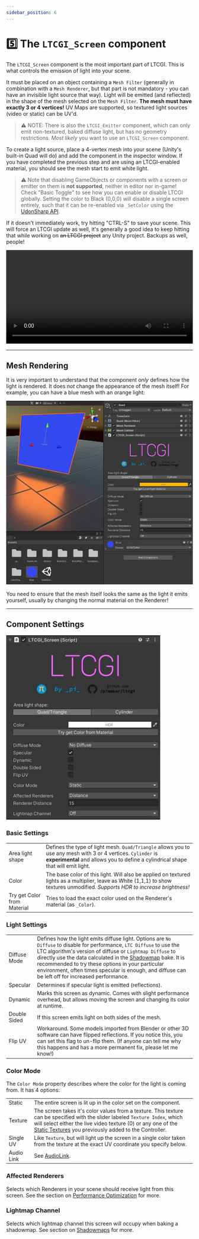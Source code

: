 ```yaml
---
sidebar_position: 6
---
```


# 5️⃣ The `LTCGI_Screen` component

The `LTCGI_Screen` component is the most important part of LTCGI. This is what controls the emission of light into your scene.

It must be placed on an object containing a `Mesh Filter` (generally in combination with a `Mesh Renderer`, but that part is not mandatory - you can have an invisible light source that way). Light will be emitted (and reflected) in the shape of the mesh selected on the `Mesh Filter`. **The mesh must have exactly 3 or 4 vertices!** UV Maps are supported, so textured light sources (video or static) can be UV'd.

> ⚠️ NOTE: There is also the `LTCGI_Emitter` component, which can only emit non-textured, baked diffuse light, but has no geometry restrictions. _Most likely_ you want to use an `LTCGI_Screen` component.

To create a light source, place a 4-vertex mesh into your scene (Unity's built-in Quad will do) and add the component in the inspector window. If you have completed the previous step and are using an LTCGI-enabled material, you should see the mesh start to emit white light.

> ⚠️ Note that disabling GameObjects or components with a screen or emitter on them is **not supported**, neither in editor nor in-game! Check "Basic Toggle" to see how you can enable or disable LTCGI globally. Setting the color to Black (0,0,0) will disable a single screen entirely, such that it can be re-enabled via `_SetColor` using the [UdonSharp API](/Advanced/Udon_Sharp_API).

If it doesn't immediately work, try hitting "CTRL-S" to save your scene. This will force an LTCGI update as well, it's generally a good idea to keep hitting that while working on ~~an LTCGI project~~ any Unity project. Backups as well, people!



<video controls loop width="100%">
  <source src="/vid/create_quad_1.webm"/>
</video>

---

## Mesh Rendering

It is very important to understand that the component _only_ defines how the light is rendered. It does _not_ change the appearance of the mesh itself! For example, you can have a blue mesh with an orange light:

![blue mesh with orange light](../../img/ltcgi_mesh_color_mismatch.jpg)

You need to ensure that the mesh itself looks the same as the light it emits yourself, usually by changing the normal material on the Renderer!

---

## Component Settings

![LTCGI_Screen component interface](../../img/ltcgi_screen_base.jpg)

### Basic Settings

| | |
|-|-|
| Area light shape | Defines the type of light mesh. `Quad/Triangle` allows you to use any mesh with 3 or 4 vertices. `Cylinder` is **experimental** and allows you to define a cylindrical shape that will emit light. |
| Color | The base color of this light. Will also be applied on textured lights as a multiplier, leave as White (1,1,1) to show textures unmodified. *Supports HDR to increase brightness!* |
| Try get Color from Material | Tries to load the exact color used on the Renderer's material (as `_Color`). |

### Light Settings

| | |
|-|-|
| Diffuse Mode | Defines how the light emits diffuse light. Options are `No Diffuse` to disable for performance, `LTC Diffuse` to use the LTC algorithm's version of diffuse or `Lightmap Diffuse` to directly use the data calculated in the [Shadowmap](/Advanced/Shadowmaps) bake. It is recommended to try these options in your particular environment, often times specular is enough, and diffuse can be left off for increased performance. |
| Specular | Determines if specular light is emitted (reflections). |
| Dynamic | Marks this screen as dynamic. Comes with slight performance overhead, but allows moving the screen and changing its color at runtime. |
| Double Sided | If this screen emits light on both sides of the mesh. |
| Flip UV | Workaround. Some models imported from Blender or other 3D software can have flipped reflections. If you notice this, you can set this flag to un-flip them. (If anyone can tell me why this happens and has a more permanent fix, please let me know!) |

### Color Mode

The `Color Mode` property describes where the color for the light is coming from. It has 4 options:

| | |
|-|-|
| Static | The entire screen is lit up in the color set on the component. |
| Texture | The screen takes it's color values from a texture. This texture can be specified with the slider labeled `Texture Index`, which will select either the live video texture (0) or any one of the [Static Textures](/Advanced/Static_Textures) you previously added to the Controller. |
| Single UV | Like `Texture`, but will light up the screen in a single color taken from the texture at the exact UV coordinate you specify below. |
| Audio Link | See [AudioLink](/Advanced/Audiolink). |

### Affected Renderers

Selects which Renderers in your scene should receive light from this screen. See the section on [Performance Optimization](/Advanced/Performance_Optimization) for more.

### Lightmap Channel

Selects which lightmap channel this screen will occupy when baking a shadowmap. See section on [Shadowmaps](/Advanced/Shadowmaps) for more.